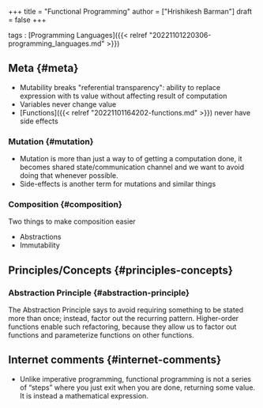 +++
title = "Functional Programming"
author = ["Hrishikesh Barman"]
draft = false
+++

tags
: [Programming Languages]({{< relref "20221101220306-programming_languages.md" >}})


## Meta {#meta}

-   Mutability breaks "referential transparency": ability to replace expression with ts value without affecting result of computation
-   Variables never change value
-   [Functions]({{< relref "20221101164202-functions.md" >}}) never have side effects


### Mutation {#mutation}

-   Mutation is more than just a way to of getting a computation done, it becomes shared state/communication channel and we want to avoid doing that whenever possible.
-   Side-effects is another term for mutations and similar things


### Composition {#composition}

Two things to make composition easier

-   Abstractions
-   Immutability


## Principles/Concepts {#principles-concepts}


### Abstraction Principle {#abstraction-principle}

The Abstraction Principle says to avoid requiring something to be stated more than once; instead, factor out the recurring pattern. Higher-order functions enable such refactoring, because they allow us to factor out functions and parameterize functions on other functions.


## Internet comments {#internet-comments}

-   Unlike imperative programming, functional programming is not a series of “steps” where you just exit when you are done, returning some value. It is instead a mathematical expression.

